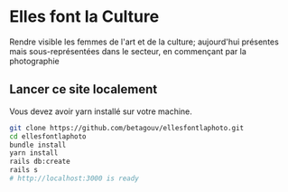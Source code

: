 # Elles font la Culture
Rendre visible les femmes de l'art et de la culture; aujourd'hui présentes mais sous-représentées dans le secteur, en commençant par la photographie


## Lancer ce site localement
Vous devez avoir yarn installé sur votre machine.

```bash
git clone https://github.com/betagouv/ellesfontlaphoto.git
cd ellesfontlaphoto
bundle install
yarn install
rails db:create
rails s
# http://localhost:3000 is ready
```


